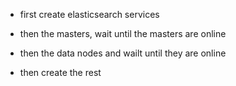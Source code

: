 * first create elasticsearch services
* then the masters, wait until the masters are online
* then the data nodes and wailt until they are online


* then create the rest
